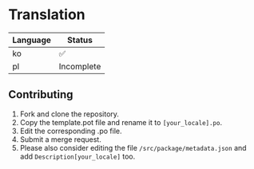 # Translation

| Language | Status     |
|----------|------------|
| ko       | ✅          |
| pl       | Incomplete |

## Contributing

1. Fork and clone the repository.
2. Copy the template.pot file and rename it to `[your_locale].po`.
3. Edit the corresponding .po file.
4. Submit a merge request.
5. Please also consider editing the file `/src/package/metadata.json` and add `Description[your_locale]` too.
